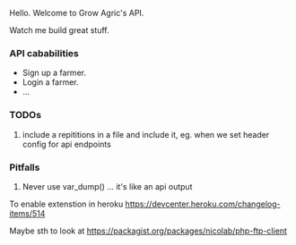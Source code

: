 Hello. Welcome to Grow Agric's API.

Watch me build great stuff.

### API cababilities
* Sign up a farmer.
* Login a farmer.
* ...


### TODOs

1. include a repititions in a file and include it, eg. when we set header config for api endpoints

### Pitfalls
1. Never use var_dump() ... it's like an api output

To enable extenstion in heroku https://devcenter.heroku.com/changelog-items/514

Maybe sth to look at https://packagist.org/packages/nicolab/php-ftp-client